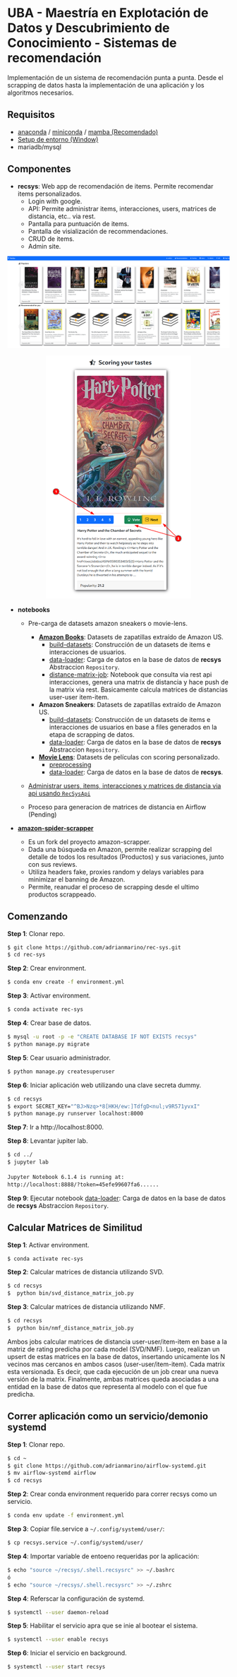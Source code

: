 # UBA - Maestría en Explotación de Datos y Descubrimiento de Conocimiento - Sistemas de recomendación


Implementación de un sistema de recomendación punta a punta. Desde el scrapping de datos hasta la implementación de una aplicación y los algoritmos necesarios.

## Requisitos

* [anaconda](https://www.anaconda.com/products/individual) / [miniconda](https://docs.conda.io/en/latest/miniconda.html) / [mamba (Recomendado)](https://github.com/mamba-org/mamba)
* [Setup de entorno (Window)](https://www.youtube.com/watch?v=O8YXuHNdIIk)
* mariadb/mysql


## Componentes

* **recsys**: Web app de recomendación de items. Permite recomendar items personalizados.
   * Login with google.
   * API: Permite administrar items, interacciones, users, matrices de distancia, etc.. via rest.
   * Pantalla para puntuación de items.
   * Pantalla de visialización de recommendaciones.
   * CRUD de items.
   * Admin site.

![RecSys Recommendations](https://github.com/magistery-tps/rec-sys/blob/main/images/screenshot.png)

<p align="center">
<img src="https://github.com/magistery-tps/rec-sys/blob/main/images/screenshot_2.png"  height="550" />
</p>


* **notebooks**
    * Pre-carga de datasets amazon sneakers o movie-lens.

       * **[Amazon Books](https://jmcauley.ucsd.edu/data/amazon/)**: Datasets de zapatillas extraído de Amazon US.
            * [build-datasets](https://github.com/magistery-tps/rec-sys/blob/main/notebooks/amazon-books/build-datasets.ipynb): Construcción de un datasets de items e interacciones de usuarios.
            * [data-loader](https://github.com/magistery-tps/rec-sys/blob/main/notebooks/amazon-books/data-loader.ipynb): Carga de datos en la base de datos de **recsys** Abstraccion `Repository`.
            * [distance-matrix-job](https://github.com/magistery-tps/rec-sys/blob/main/notebooks/amazon-books/distance-matrix-job.ipynb): Notebook que consulta via rest api interacciones, genera una matrix de distancia y hace push de la matrix via rest. Basicamente calcula matrices de distancias user-user item-item.
        * **Amazon Sneakers**: Datasets de zapatillas extraído de Amazon US.
            * [build-datasets](https://github.com/magistery-tps/rec-sys/blob/main/notebooks/amazon-sneakers/build-datasets.ipynb): Construcción de un datasets de items e interacciones de usuarios en base a files generados en la etapa de scrapping de datos.
            * [data-loader](https://github.com/magistery-tps/rec-sys/blob/main/notebooks/amazon-sneakers/data-loader.ipynb): Carga de datos en la base de datos de **recsys** Abstraccion `Repository`.
        * **[Movie Lens](https://grouplens.org/datasets/movielens/)**: Datasets de películas con scoring personalizado.
            * [preprocessing](https://github.com/magistery-tps/rec-sys/blob/main/notebooks/movielens/preprocessing.ipynb)
            * [data-loader](https://github.com/magistery-tps/rec-sys/blob/main/notebooks/movielens/data-loader.ipynb): Carga de datos en la base de datos de **recsys**.
    * [Administrar users, items, interacciones y matrices de distancia via api usando `RecSysApi`](https://github.com/magistery-tps/rec-sys/blob/main/notebooks/api-client-test.ipynb)
    * Proceso para generacion de matrices de distancia en Airflow (Pending)


* **[amazon-spider-scrapper](https://github.com/adrianmarino/amazon-spider-scrapper)**
    * Es un fork del proyecto amazon-scrapper.
    * Dada una búsqueda en Amazon, permite realizar scrapping del detalle de todos los resultados (Productos) y sus variaciones, junto con sus reviews.
    * Utiliza headers fake, proxies random y delays variables para minimizar el banning de Amazon.
    * Permite, reanudar el proceso de scrapping desde el ultimo productos scrappeado.




## Comenzando

**Step 1**: Clonar repo.

```bash
$ git clone https://github.com/adrianmarino/rec-sys.git
$ cd rec-sys
```

**Step 2**: Crear environment.

```bash
$ conda env create -f environment.yml
```

**Step 3**: Activar environment.

```bash
$ conda activate rec-sys
```

**Step 4**: Crear base de datos.

```bash
$ mysql -u root -p -e "CREATE DATABASE IF NOT EXISTS recsys"
$ python manage.py migrate
```

**Step 5**: Cear usuario administrador.

```bash
$ python manage.py createsuperuser
```

**Step 6**: Iniciar aplicación web utilizando una clave secreta dummy.

```bash
$ cd recsys
$ export SECRET_KEY="^BJ>Nzq>*8[HKH/ew:]TdfgD<nul;v9R571yvxI"
$ python manage.py runserver localhost:8000
```

**Step 7**: Ir a http://localhost:8000.

**Step 8**: Levantar jupiter lab.

```bash
$ cd ../
$ jupyter lab

Jupyter Notebook 6.1.4 is running at:
http://localhost:8888/?token=45efe99607fa6......
```

**Step 9**: Ejecutar notebook [data-loader](https://github.com/magistery-tps/rec-sys/blob/main/notebooks/amazon/data-loader.ipynb): Carga de datos en la base de datos de **recsys** Abstraccion `Repository`.



## Calcular Matrices de Similitud

**Step 1**: Activar environment.

```bash
$ conda activate rec-sys
```

**Step 2**: Calcular matrices de distancia utilizando SVD.

```bash
$ cd recsys
$  python bin/svd_distance_matrix_job.py
```

**Step 3**: Calcular matrices de distancia utilizando NMF.

```bash
$ cd recsys
$  python bin/nmf_distance_matrix_job.py
```

Ambos jobs calcular matrices de distancia user-user/item-item en base a la matriz de rating predicha por cada model (SVD/NMF). Luego, realizan un upsert de estas matrices en la base de datos, insertando unicamente los N vecinos mas cercanos en ambos casos (user-user/item-item). Cada matrix esta versionada. Es decir, que cada ejecución de un job crear una nueva versión de la matrix. Finalmente, ambas matrices queda asociadas a una entidad en la base de datos que representa al modelo con el que fue predicha.



## Correr aplicación como un servicio/demonio systemd


**Step 1**: Clonar repo.

```bash
$ cd ~
$ git clone https://github.com/adrianmarino/airflow-systemd.git
$ mv airflow-systemd airflow
$ cd recsys
```

**Step 2**: Crear conda environment requerido para correr recsys como un servicio.

```bash
$ conda env update -f environment.yml
```

**Step 3**: Copiar file.service a `~/.config/systemd/user/`:

```bash
$ cp recsys.service ~/.config/systemd/user/
```

**Step 4**: Importar variable de entoeno requeridas por la aplicación:

```bash
$ echo "source ~/recsys/.shell.recsysrc" >> ~/.bashrc
ó
$ echo "source ~/recsys/.shell.recsysrc" >> ~/.zshrc
```


**Step 4**: Referscar la configuración de systemd.

```bash
$ systemctl --user daemon-reload
```

**Step 5**: Habilitar el servicio apra que se inie al bootear el sistema.

```bash
$ systemctl --user enable recsys
```

**Step 6**: Iniciar el servicio en background.

```bash
$ systemctl --user start recsys
```
